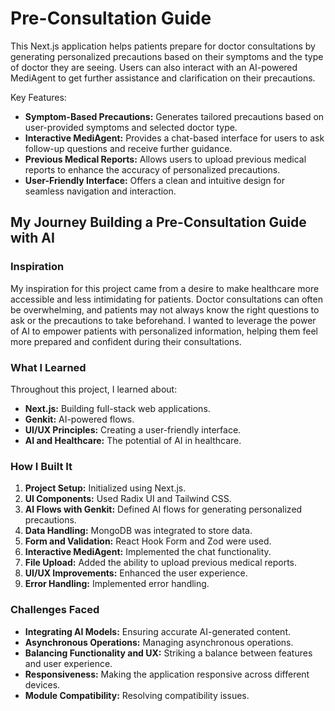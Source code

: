 # Pre-Consultation Guide

This Next.js application helps patients prepare for doctor consultations by generating personalized precautions based on their symptoms and the type of doctor they are seeing. Users can also interact with an AI-powered MediAgent to get further assistance and clarification on their precautions.

Key Features:

- **Symptom-Based Precautions:** Generates tailored precautions based on user-provided symptoms and selected doctor type.
- **Interactive MediAgent:** Provides a chat-based interface for users to ask follow-up questions and receive further guidance.
- **Previous Medical Reports:** Allows users to upload previous medical reports to enhance the accuracy of personalized precautions.
- **User-Friendly Interface:** Offers a clean and intuitive design for seamless navigation and interaction.

## My Journey Building a Pre-Consultation Guide with AI

### Inspiration
My inspiration for this project came from a desire to make healthcare more accessible and less intimidating for patients. Doctor consultations can often be overwhelming, and patients may not always know the right questions to ask or the precautions to take beforehand. I wanted to leverage the power of AI to empower patients with personalized information, helping them feel more prepared and confident during their consultations.

### What I Learned
Throughout this project, I learned about:

*   **Next.js:** Building full-stack web applications.
*   **Genkit:** AI-powered flows.
*   **UI/UX Principles:** Creating a user-friendly interface.
*   **AI and Healthcare:** The potential of AI in healthcare.

### How I Built It
1.  **Project Setup:** Initialized using Next.js.
2.  **UI Components:** Used Radix UI and Tailwind CSS.
3.  **AI Flows with Genkit:** Defined AI flows for generating personalized precautions.
4.  **Data Handling:** MongoDB was integrated to store data.
5.  **Form and Validation:** React Hook Form and Zod were used.
6.  **Interactive MediAgent:** Implemented the chat functionality.
7.  **File Upload:** Added the ability to upload previous medical reports.
8.  **UI/UX Improvements:** Enhanced the user experience.
9.  **Error Handling:** Implemented error handling.

### Challenges Faced
*   **Integrating AI Models:** Ensuring accurate AI-generated content.
*   **Asynchronous Operations:** Managing asynchronous operations.
*   **Balancing Functionality and UX:** Striking a balance between features and user experience.
*   **Responsiveness:** Making the application responsive across different devices.
*   **Module Compatibility:** Resolving compatibility issues.

